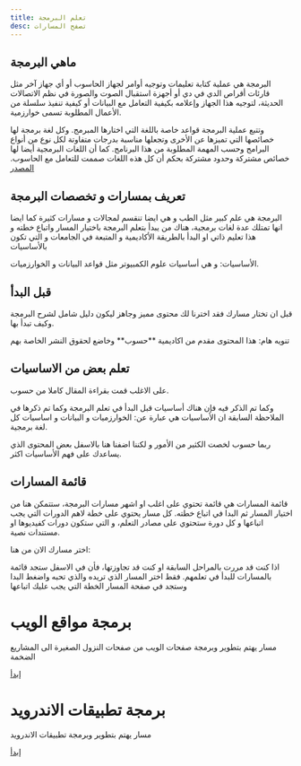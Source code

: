 ```yaml
---
title: تعلم البرمجة
desc: تصفح المسارات
---
```


## ماهي البرمجة
البرمجة هي عملية كتابة تعليمات وتوجيه أوامر لجهاز الحاسوب أو أي جهاز آخر مثل قارئات أقراص الدي في دي أو أجهزة استقبال الصوت والصورة في نظم الاتصالات الحديثة، لتوجيه هذا الجهاز وإعلامه بكيفية التعامل مع البيانات أو كيفية تنفيذ سلسلة من الأعمال المطلوبة تسمى خوارزمية.

وتتبع عملية البرمجة قواعد خاصة باللغة التي اختارها المبرمج. وكل لغة برمجة لها خصائصها التي تميزها عن الأخرى وتجعلها مناسبة بدرجات متفاوتة لكل نوع من أنواع البرامج وحسب المهمة المطلوبة من هذا البرنامج. كما أن اللغات البرمجية أيضا لها خصائص مشتركة وحدود مشتركة بحكم أن كل هذه اللغات صممت للتعامل مع الحاسوب.
 [المصدر](https://ar.wikipedia.org/wiki/%D8%A8%D8%B1%D9%85%D8%AC%D8%A9)

## تعريف بمسارات و تخصصات البرمجة
البرمجة هي علم كبير مثل الطب و هي ايضا تنقسم لمجالات و مسارات كثيرة كما ايضا انها تمتلك عدة لغات برمجية، هناك من يبدأ بتعلم البرمجة باختيار المسار واتباع خطته و هذا تعليم ذاتي او البدأ بالطريقة الأكاديمية و المتبعة في الجامعات و التي تكون بالأساسيات

<Note>
  الأساسيات: و هي أساسيات علوم الكمبيوتر مثل قواعد البيانات و الخوارزميات.
</Note>

## قبل البدأ
قبل ان تختار مسارك فقد اخترنا لك محتوى مميز وجاهز ليكون دليل شامل لشرح البرمجة وكيف تبدأ بها.

<Alert>
  تنويه هام: هذا المحتوى مقدم من اكاديمية **حسوب** وخاضع لحقوق النشر الخاصة بهم
 </Alert>

<HsoubProgramming></HsoubProgramming>

## تعلم بعض من الاساسيات

على الاغلب قمت بقراءة المقال كاملا من حسوب.

وكما تم الذكر فيه فإن هناك أساسيات قبل البدأ في تعلم البرمجة وكما تم ذكرها في الملاحظة السابقة ان الأساسيات هي عبارة عن: الخوارزميات و البيانات و اساسيات كل لغة برمجية.

ربما حسوب لخصت الكثير من الأمور و لكننا اضفنا هنا بالاسفل بعض المحتوى الذي يساعدك على فهم الأساسيات اكثر.

<Basiccourses></Basiccourses>


## قائمة المسارات

قائمة المسارات هي قائمة تحتوي على اغلب او اشهر مسارات البرمجة، ستتمكن هنا من اختيار المسار ثم البدا في اتباع خطته. كل مسار يحتوي على خطة لاهم الدورات التي يجب اتباعها و كل دورة ستحتوي على مصادر التعلم، و التي ستكون دورات كفيديوها او مستندات نصية.

اختر مسارك الان من هنا:

<Note>
  اذا كنت قد مررت بالمراحل السابقة او كنت قد تجاوزتها، فأن في الاسفل ستجد قائمة بالمسارات للبدأ في تعلمهم. فقط اختر المسار الذي تريده والذي تحبه واضغط البدا وستجد في صفحة المسار الخطة التي يجب عليك اتباعها
</Note>

<TagLink>

# برمجة مواقع الويب
مسار يهتم بتطوير وبرمجة صفحات الويب من صفحات النزول الصغيرة الى المشاريع الضخمة

[إبدأ](/programming/learn_web_front/)

</TagLink>

<TagLink>

# برمجة تطبيقات الاندرويد
مسار يهتم بتطوير وبرمجة تطبيقات الاندرويد

[إبدأ](/programming/learn_android/)

</TagLink>
